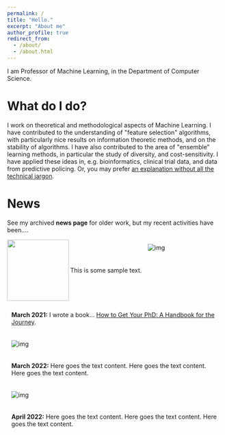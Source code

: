 ```yaml
---
permalink: /
title: "Hello."
excerpt: "About me"
author_profile: true
redirect_from: 
  - /about/
  - /about.html
---
```


I am Professor of Machine Learning, in the Department of Computer Science.


What do I do?
======
I work on theoretical and methodological aspects of Machine Learning.
I have contributed to the understanding of "feature selection" algorithms, with particularly nice results on information theoretic methods, and on the stability of algorithms.
I have also contributed to the area of "ensemble" learning methods, in particular the study of diversity, and cost-sensitivity.
I have applied these ideas in, e.g. bioinformatics, clinical trial data, and data from predictive policing.
Or, you may prefer <a href="{{ base_path }}/non-menu-page">an explanation without all the technical jargon</a>.

News
======
See my archived <b>news page</b> for older work, but my recent activities have been....

<div id="qr" style="display:inline-block; min-width:2.2cm; height:3.8cm; align: center;vertical-align: middle;" >
  <img src="http://i.stack.imgur.com/25Rl3.jpg" style="height:3.8cm;">
</div>
<div style="display:inline-block;vertical-align: middle;">
  This is some sample text.
</div>

<div style="padding:10px;display:inline-block;vertical-align:top;align:middle;">
   <img src="https://loremflickr.com/180/180/university" alt="img"/>
</div>
<div style="padding:10px;display:inline-block;">
<p>
   <b>March 2021:</b>
   I wrote a book... <a href="https://www.amazon.co.uk/dp/0198866925/ref=cm_sw_r_cp_api_i_3PEZ36H3E56RKD8TET5D">How to Get Your PhD: A Handbook for the Journey</a>.
</p>
</div>

<div style="padding:10px;display:inline-block;vertical-align:top;align:middle;">
   <img src="https://loremflickr.com/180/180/book" alt="img"/>
</div>
<div style="padding:10px;display:inline-block;">
<p>
   <b>March 2022:</b>
   Here goes the text content.
   Here goes the text content.
   Here goes the text content.
</p>
</div>

<div style="padding:10px;display:inline-block;vertical-align:top;align:middle;">
   <img src="https://loremflickr.com/180/180/cat" alt="img"/>
</div>
<div style="padding:10px;display:inline-block;">
<p>
   <b>April 2022:</b>
   Here goes the text content.
   Here goes the text content.
   Here goes the text content.
</p>
</div>
